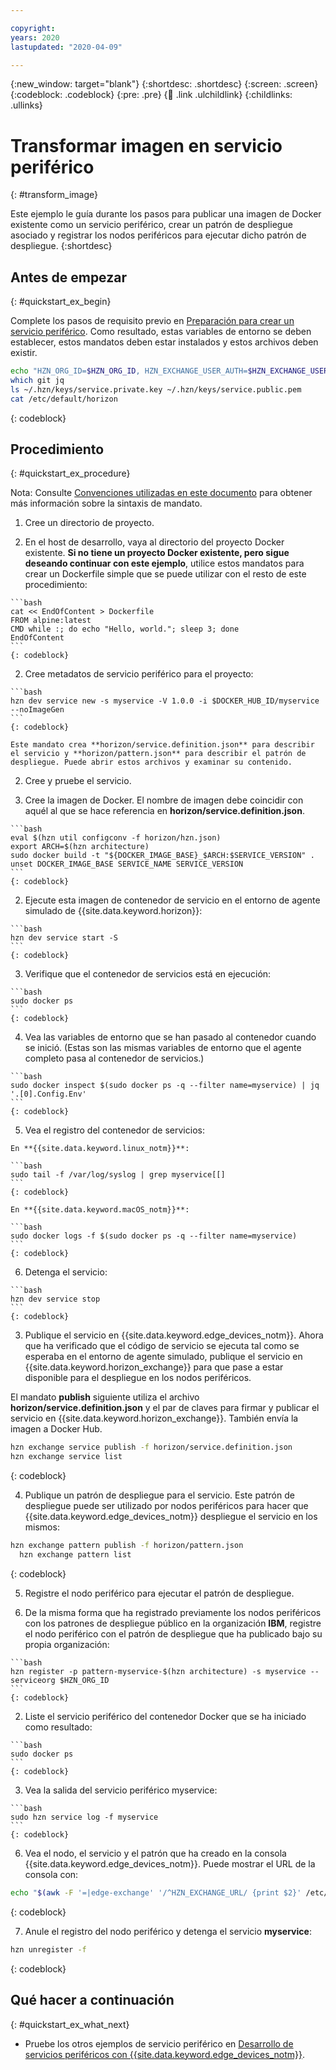 ```yaml
---

copyright:
years: 2020
lastupdated: "2020-04-09"

---
```


{:new_window: target="blank"}
{:shortdesc: .shortdesc}
{:screen: .screen}
{:codeblock: .codeblock}
{:pre: .pre}
{:child: .link .ulchildlink}
{:childlinks: .ullinks}

# Transformar imagen en servicio periférico
{: #transform_image}

Este ejemplo le guía durante los pasos para publicar una imagen de Docker existente como un servicio periférico,
crear un patrón de despliegue asociado y registrar los nodos periféricos para ejecutar dicho patrón de despliegue.
{:shortdesc}

## Antes de empezar
{: #quickstart_ex_begin}

Complete los pasos de requisito previo en [Preparación para crear un servicio periférico](service_containers.md). Como resultado, estas variables de entorno se deben establecer, estos mandatos deben estar instalados y estos archivos deben existir.

```bash
echo "HZN_ORG_ID=$HZN_ORG_ID, HZN_EXCHANGE_USER_AUTH=$HZN_EXCHANGE_USER_AUTH, DOCKER_HUB_ID=$DOCKER_HUB_ID"
which git jq
ls ~/.hzn/keys/service.private.key ~/.hzn/keys/service.public.pem
cat /etc/default/horizon
```
{: codeblock}

## Procedimiento
{: #quickstart_ex_procedure}

Nota: Consulte [Convenciones utilizadas en este documento](../../getting_started/document_conventions.md)
para obtener más información sobre la sintaxis de mandato.

1. Cree un directorio de proyecto.

  1. En el host de desarrollo, vaya al directorio del proyecto Docker existente. **Si no tiene un proyecto Docker existente, pero sigue deseando continuar con este ejemplo**, utilice estos mandatos para crear un Dockerfile simple que se puede utilizar con el resto de este procedimiento:

    ```bash
    cat << EndOfContent > Dockerfile
    FROM alpine:latest
    CMD while :; do echo "Hello, world."; sleep 3; done
    EndOfContent
    ```
    {: codeblock}

  2. Cree metadatos de servicio periférico para el proyecto:

    ```bash
    hzn dev service new -s myservice -V 1.0.0 -i $DOCKER_HUB_ID/myservice --noImageGen
    ```
    {: codeblock}

    Este mandato crea **horizon/service.definition.json** para describir el servicio y **horizon/pattern.json** para describir el patrón de despliegue. Puede abrir estos archivos y examinar su contenido.

2. Cree y pruebe el servicio.

  1. Cree la imagen de Docker. El nombre de imagen debe coincidir con aquél al que se hace referencia en **horizon/service.definition.json**.

    ```bash
    eval $(hzn util configconv -f horizon/hzn.json)
    export ARCH=$(hzn architecture)
    sudo docker build -t "${DOCKER_IMAGE_BASE}_$ARCH:$SERVICE_VERSION" .
    unset DOCKER_IMAGE_BASE SERVICE_NAME SERVICE_VERSION
    ```
    {: codeblock}

  2. Ejecute esta imagen de contenedor de servicio en el entorno de agente simulado de {{site.data.keyword.horizon}}:

    ```bash
    hzn dev service start -S
    ```
    {: codeblock}

  3. Verifique que el contenedor de servicios está en ejecución:

    ```bash
    sudo docker ps
    ```
    {: codeblock}

  4. Vea las variables de entorno que se han pasado al contenedor cuando se inició. (Estas son las mismas variables de entorno que el agente completo pasa al contenedor de servicios.)

    ```bash
    sudo docker inspect $(sudo docker ps -q --filter name=myservice) | jq '.[0].Config.Env'
    ```
    {: codeblock}

  5. Vea el registro del contenedor de servicios:

    En **{{site.data.keyword.linux_notm}}**:

    ```bash
    sudo tail -f /var/log/syslog | grep myservice[[]
    ```
    {: codeblock}

    En **{{site.data.keyword.macOS_notm}}**:

    ```bash
    sudo docker logs -f $(sudo docker ps -q --filter name=myservice)
    ```
    {: codeblock}

  6. Detenga el servicio:

    ```bash
    hzn dev service stop
    ```
    {: codeblock}

3. Publique el servicio en {{site.data.keyword.edge_devices_notm}}. Ahora que ha verificado que el código de servicio se ejecuta tal como se esperaba en el entorno de agente simulado, publique el servicio en {{site.data.keyword.horizon_exchange}} para que pase a estar disponible para el despliegue en los nodos periféricos.

  El mandato **publish** siguiente utiliza el archivo **horizon/service.definition.json** y el par de claves para firmar y publicar el servicio en {{site.data.keyword.horizon_exchange}}. También envía la imagen a Docker Hub.

  ```bash
  hzn exchange service publish -f horizon/service.definition.json
  hzn exchange service list
  ```
  {: codeblock}

4. Publique un patrón de despliegue para el servicio. Este patrón de despliegue puede ser utilizado por nodos periféricos para hacer que {{site.data.keyword.edge_devices_notm}} despliegue el servicio en los mismos:

  ```bash
  hzn exchange pattern publish -f horizon/pattern.json
    hzn exchange pattern list
  ```
  {: codeblock}

5. Registre el nodo periférico para ejecutar el patrón de despliegue.

  1. De la misma forma que ha registrado previamente los nodos periféricos con los patrones de despliegue público en la organización **IBM**, registre el nodo periférico con el patrón de despliegue que ha publicado bajo su propia organización:

    ```bash
    hzn register -p pattern-myservice-$(hzn architecture) -s myservice --serviceorg $HZN_ORG_ID
    ```
    {: codeblock}

  2. Liste el servicio periférico del contenedor Docker que se ha iniciado como resultado:

    ```bash
    sudo docker ps
    ```
    {: codeblock}

  3. Vea la salida del servicio periférico myservice:

    ```bash
    sudo hzn service log -f myservice
    ```
    {: codeblock}

6. Vea el nodo, el servicio y el patrón que ha creado en la consola {{site.data.keyword.edge_devices_notm}}. Puede mostrar el URL de la consola con:

  ```bash
  echo "$(awk -F '=|edge-exchange' '/^HZN_EXCHANGE_URL/ {print $2}' /etc/default/horizon)edge"
  ```
  {: codeblock}

7. Anule el registro del nodo periférico y detenga el servicio **myservice**:

  ```bash
  hzn unregister -f
  ```
  {: codeblock}

## Qué hacer a continuación
{: #quickstart_ex_what_next}

* Pruebe los otros ejemplos de servicio periférico en [Desarrollo de servicios periféricos con {{site.data.keyword.edge_devices_notm}}](developing.md).
